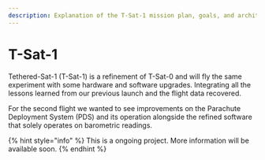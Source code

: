 ```yaml
---
description: Explanation of the T-Sat-1 mission plan, goals, and architecture.
---
```


# T-Sat-1

Tethered-Sat-1 (T-Sat-1) is a refinement of T-Sat-0 and will fly the same experiment with some hardware and software upgrades. Integrating all the lessons learned from our previous launch and the flight data recovered.&#x20;

For the second flight we wanted to see improvements on the Parachute Deployment System (PDS) and its operation alongside the refined software that solely operates on barometric readings.&#x20;



{% hint style="info" %}
This is a ongoing project. More information will be available soon.
{% endhint %}

